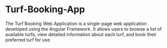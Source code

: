 # Turf-Booking-App
The Turf Booking Web Application is a single-page web application developed using the Angular Framework. It allows users to browse a list of available turfs, view detailed information about each turf, and book their preferred turf for use.
